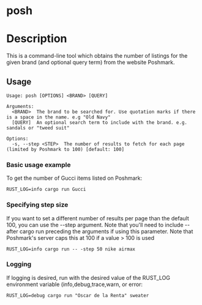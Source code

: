 # posh

# Description
This is a command-line tool which obtains the number of listings for the given brand (and optional query term) from the website Poshmark.

## Usage

```
Usage: posh [OPTIONS] <BRAND> [QUERY]

Arguments:
  <BRAND>  The brand to be searched for. Use quotation marks if there is a space in the name. e.g "Old Navy"
  [QUERY]  An optional search term to include with the brand. e.g. sandals or "tweed suit"

Options:
  -s, --step <STEP>  The number of results to fetch for each page (limited by Poshmark to 100) [default: 100]
```

### Basic usage example
To get the number of Gucci items listed on Poshmark:

```
RUST_LOG=info cargo run Gucci
```


### Specifying step size

If you want to set a different number of results per page than the default 100, you can use the --step argument. Note that you'll need to include -- after cargo run preceding the arguments if using this parameter. Note that Poshmark's server caps this at 100 if a value > 100 is used

```
RUST_LOG=info cargo run -- -step 50 nike airmax
```


### Logging

If logging is desired, run with the desired value of the RUST\_LOG environment variable (info,debug,trace,warn, or error:

```
RUST_LOG=debug cargo run "Oscar de la Renta" sweater
```
